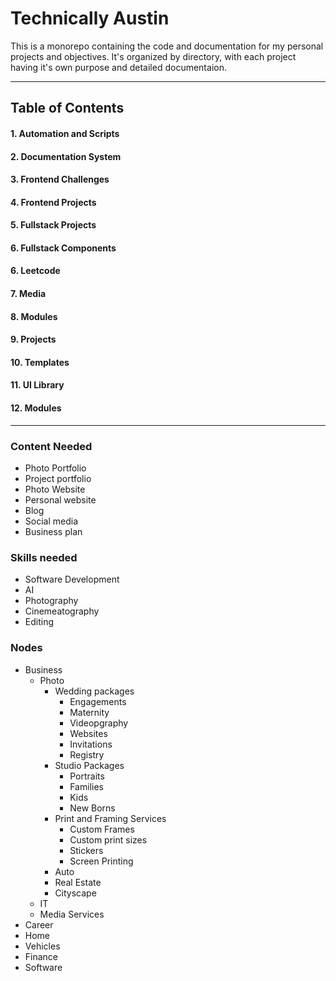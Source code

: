 # Technically Austin
This is a monorepo containing the code and documentation for my personal projects and objectives. It's organized by directory, with each project having it's own purpose and detailed documentaion.

---

## Table of Contents
#### 1. Automation and Scripts
#### 2. Documentation System
#### 3. Frontend Challenges
#### 4. Frontend Projects
#### 5. Fullstack Projects
#### 6. Fullstack Components
#### 6. Leetcode
#### 7. Media
#### 8. Modules
#### 9. Projects
#### 10. Templates
#### 11. UI Library
#### 12. Modules

---

### Content Needed
- Photo Portfolio
- Project portfolio
- Photo Website
- Personal website
- Blog
- Social media
- Business plan

### Skills needed
- Software Development
- AI
- Photography
- Cinemeatography
- Editing

### Nodes
- Business
    - Photo
        - Wedding packages
            - Engagements
            - Maternity
            - Videopgraphy
            - Websites
            - Invitations
            - Registry
        - Studio Packages
            - Portraits
            - Families
            - Kids
            - New Borns
        - Print and Framing Services
            - Custom Frames
            - Custom print sizes
            - Stickers
            - Screen Printing
        - Auto
        - Real Estate
        - Cityscape
    - IT
    - Media Services
- Career
- Home
- Vehicles
- Finance
- Software









    







